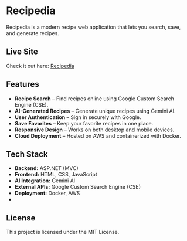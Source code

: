 # Recipedia

Recipedia is a modern recipe web application that lets you search, save, and generate recipes. 

## Live Site

Check it out here: [Recipedia](https://recipedia.cc) 

## Features

- **Recipe Search** – Find recipes online using Google Custom Search Engine (CSE).  
- **AI-Generated Recipes** – Generate unique recipes using Gemini AI.  
- **User Authentication** – Sign in securely with Google.  
- **Save Favorites** – Keep your favorite recipes in one place.  
- **Responsive Design** – Works on both desktop and mobile devices.  
- **Cloud Deployment** – Hosted on AWS and containerized with Docker.  

## Tech Stack

- **Backend:** ASP.NET (MVC)  
- **Frontend:** HTML, CSS, JavaScript  
- **AI Integration:** Gemini AI  
- **External APIs:** Google Custom Search Engine (CSE)  
- **Deployment:** Docker, AWS
- 
## License

This project is licensed under the MIT License.  
